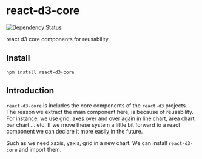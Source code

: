 # react-d3-core

[![Dependency Status](https://gemnasium.com/react-d3/react-d3-core.svg)](https://gemnasium.com/react-d3/react-d3-core)

react d3 core components for reusability.

## Install

```
npm install react-d3-core
```

## Introduction

`react-d3-core` is includes the core components of the `react-d3` projects. The reason we extract the main component here, is because of reusability. For instance, we use grid, axes over and over again in line chart, area chart, bar chart ... etc. If we move these system a little bit forward to a react component we can declare it more easily in the future.  

Such as we need xaxis, yaxis, grid in a new chart.  We can install `react-d3-core` and import them.
